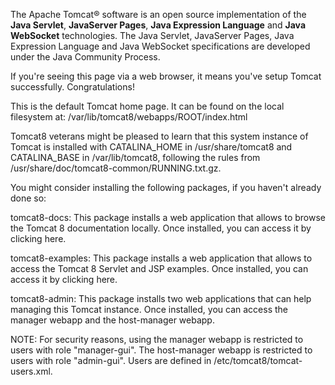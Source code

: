 The Apache Tomcat® software is an open source implementation of the **Java Servlet**, **JavaServer Pages**, **Java Expression Language** and **Java WebSocket** technologies. The Java Servlet, JavaServer Pages, Java Expression Language and Java WebSocket specifications are developed under the Java Community Process.

If you're seeing this page via a web browser, it means you've setup Tomcat successfully. Congratulations!

This is the default Tomcat home page. It can be found on the local filesystem at: /var/lib/tomcat8/webapps/ROOT/index.html

Tomcat8 veterans might be pleased to learn that this system instance of Tomcat is installed with CATALINA_HOME in /usr/share/tomcat8 and CATALINA_BASE in /var/lib/tomcat8, following the rules from /usr/share/doc/tomcat8-common/RUNNING.txt.gz.

You might consider installing the following packages, if you haven't already done so:

tomcat8-docs: This package installs a web application that allows to browse the Tomcat 8 documentation locally. Once installed, you can access it by clicking here.

tomcat8-examples: This package installs a web application that allows to access the Tomcat 8 Servlet and JSP examples. Once installed, you can access it by clicking here.

tomcat8-admin: This package installs two web applications that can help managing this Tomcat instance. Once installed, you can access the manager webapp and the host-manager webapp.

NOTE: For security reasons, using the manager webapp is restricted to users with role "manager-gui". The host-manager webapp is restricted to users with role "admin-gui". Users are defined in /etc/tomcat8/tomcat-users.xml.